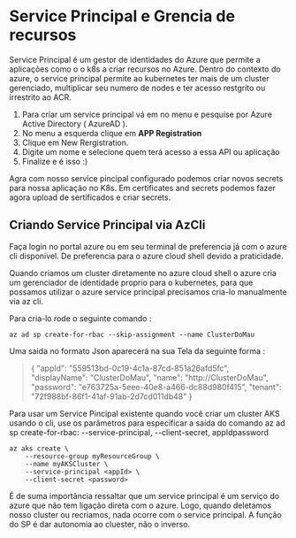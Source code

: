 # Service Principal e Grencia de recursos

  Service Principal é um gestor de identidades do Azure que permite a aplicações como o o k8s a criar recursos no Azure. Dentro do contexto do azure, o service principal permite ao kubernetes ter mais de um cluster gerenciado, multiplicar seu numero de nodes e ter acesso restgrito ou irrestrito ao ACR.

  1. Para criar um service principal vá em no menu e pesquise por Azure Active Directory ( AzureAD ).
  2. No menu a esquerda clique em **APP Registration**
  3. Clique em New Rergistration.
  4. Digite um nome e selecione quem terá acesso a essa API ou aplicação
  5. Finalize e é isso :)

Agra com nosso service pincipal configurado podemos criar novos secrets para nossa aplicação no K8s.
Em certificates and secrets podemos fazer agora upload de sertificados e criar secrets.


## Criando Service Principal via AzCli

Faça login no portal azure ou em seu terminal de preferencia já com o azure cli disponivel. De preferencia para o azure cloud shell devido a praticidade.

Quando criamos um cluster diretamente no azure cloud shell o azure cria um gerenciador de identidade proprio para o kubernetes, para que possamos utilizar o azure service principal precisamos cria-lo manualmente via az cli.

Para cria-lo rode o seguinte comando :

```
az ad sp create-for-rbac --skip-assignment --name ClusterDoMau

```

Uma saida no formato Json aparecerá na sua Tela da seguinte forma :

> {
  "appId": "559513bd-0c19-4c1a-87cd-851a26afd5fc",
  "displayName": "ClusterDoMau",
  "name": "http://ClusterDoMau",
  "password": "e763725a-5eee-40e8-a466-dc88d980f415",
  "tenant": "72f988bf-86f1-41af-91ab-2d7cd011db48"
}

Para usar um Service Pincipal existente quando você criar um cluster AKS usando o cli, use os parâmetros  para especificar a saída do comando az ad sp create-for-rbac:
--service-principal, --client-secret, appIdpassword

```
az aks create \
    --resource-group myResourceGroup \
    --name myAKSCluster \
    --service-principal <appId> \
    --client-secret <password>

```
É de suma importância ressaltar que um service principal é um serviço do azure que não tem ligação direta com o azure. Logo, quando deletamos nosso cluster ou recriamos, nada ocorre com o service principal. A função do SP é dar autonomia ao cluester, não o inverso.
